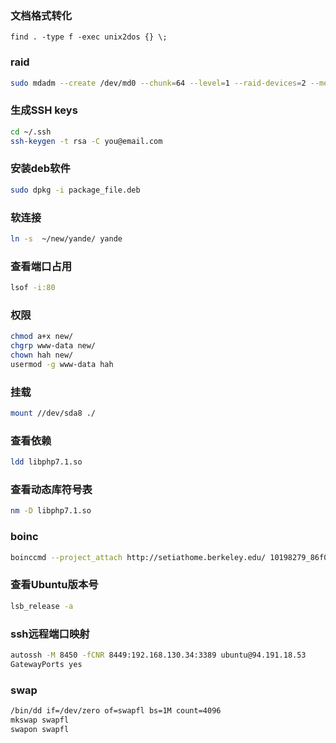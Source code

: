 ### 文档格式转化
```
find . -type f -exec unix2dos {} \;
```
### raid
```bash
sudo mdadm --create /dev/md0 --chunk=64 --level=1 --raid-devices=2 --metadata=0.90 /dev/sda6 /dev/sdb8
```
### 生成SSH keys
```bash
cd ~/.ssh
ssh-keygen -t rsa -C you@email.com
```

### 安装deb软件
```bash
sudo dpkg -i package_file.deb
```

### 软连接
```bash
ln -s  ~/new/yande/ yande
```

### 查看端口占用
```bash
lsof -i:80
```

### 权限
```bash
chmod a+x new/
chgrp www-data new/
chown hah new/
usermod -g www-data hah
```

### 挂载
```bash
mount //dev/sda8 ./
```

### 查看依赖
```bash
ldd libphp7.1.so
```
### 查看动态库符号表
```bash
nm -D libphp7.1.so
```

### boinc
```bash
boinccmd --project_attach http://setiathome.berkeley.edu/ 10198279_86f0cb8820edf9b00bc22ae27c1d2de8
```

### 查看Ubuntu版本号
```bash
lsb_release -a
```
### ssh远程端口映射
```bash
autossh -M 8450 -fCNR 8449:192.168.130.34:3389 ubuntu@94.191.18.53
GatewayPorts yes
```
### swap
```bash
/bin/dd if=/dev/zero of=swapfl bs=1M count=4096
mkswap swapfl
swapon swapfl
```